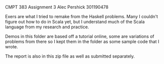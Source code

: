 CMPT 383 Assignment 3
Alec Pershick
301190478

Exers are what I tried to remake from the Haskell problems. 
Many I couldn't figure out how to do in Scala yet, but I understand much of the Scala language from my research and practice. 

Demos in this folder are based off a tutorial online, some are variations of problems from there so I kept them in the folder as some sample code that I wrote. 

The report is also in this zip file as well as submitted separately.
